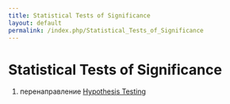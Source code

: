 ```yaml
---
title: Statistical Tests of Significance
layout: default
permalink: /index.php/Statistical_Tests_of_Significance
---
```


# Statistical Tests of Significance

1. перенаправление [Hypothesis Testing](Hypothesis_Testing)